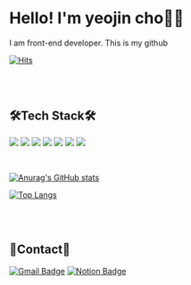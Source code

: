 
<h1> Hello! I'm yeojin cho👋🏻 </h1>

I am front-end developer. 
This is my github

  
  [![Hits](https://hits.seeyoufarm.com/api/count/incr/badge.svg?tab=repositories&url=https%3A%2F%2Fgithub.com%2Fyeojincho&count_bg=%23E9ABFC&title_bg=%23FFA5A5&icon=github.svg&icon_color=%23020202&title=hits&edge_flat=false)](https://hits.seeyoufarm.com)
  

<br><br>

<h2>🛠Tech Stack🛠</h2>
  
  ![](https://img.shields.io/badge/-HTML-red?logo=HTML5)
  ![](https://img.shields.io/badge/-CSS-orange?logo=CSS3)
  ![](https://img.shields.io/badge/-JavaScript-yellow?logo=JavaScript)
  ![](https://img.shields.io/badge/-jQuery-green?logo=jQuery)
  ![](https://img.shields.io/badge/-react-blue?logo=React)
  ![](https://img.shields.io/badge/-Java-blueviolet?logo=Java)
  ![](https://img.shields.io/badge/-MySQL-brightgreen?logo=MySQL)

  
  <br>

  
  

[![Anurag's GitHub stats](https://github-readme-stats.vercel.app/api?username=yeojincho&show_icons=true&theme=dracula)](https://github.com/anuraghazra/github-readme-stats)



[![Top Langs](https://github-readme-stats.vercel.app/api/top-langs/?username=yeojincho&layout=compact)](https://github.com/anuraghazra/github-readme-stats)



<br><br>

<h2>📮Contact📮</h2>



[![Gmail Badge](https://img.shields.io/badge/Gmail-d14836?style=square&logo=Gmail&logoColor=white&link=mailto:yeojincho0129@gmail.com)](mailto:yeojincho0129@gmail.com)   [![Notion Badge](https://img.shields.io/badge/Notion-1877f2?style=square&logo=Notion&logoColor=white&link=https://thundering-rayon-efa.notion.site/67d95f91cc7c49929180a7fb52442a73)](https://thundering-rayon-efa.notion.site/67d95f91cc7c49929180a7fb52442a73)



<br><br>






